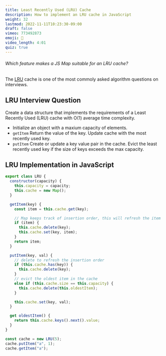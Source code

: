```yaml
---
title: Least Recently Used (LRU) Cache
description: How to implement an LRU cache in JavaScript
weight: 32
lastmod: 2022-11-11T10:23:30-09:00
draft: false
vimeo: 773492873
emoji: 🧺
video_length: 4:01
quiz: true
---
```


<quiz-modal options="faster lookup:easier to delete keys:use any key type:ordered keys" answer="ordered keys" prize="9">
  <h6>Which feature makes a JS Map suitable for an LRU cache?</h6>
</quiz-modal>

The [LRU](https://en.wikipedia.org/wiki/Cache_replacement_policies#LRU) cache is one of the most commoly asked algorithm questions on interviews.

## LRU Interview Question

Create a data structure that implements the requirements of a Least Recently Used (LRU) cache with O(1) average time complexity.

- Initialize an object with a maxium capacity of elements.
- `getItem` Return the value of the key. Update cache with the most recently used key.
- `putItem` Create or update a key value pair in the cache. Evict the least recently used key if the size of keys exceeds the max capacity.

## LRU Implementation in JavaScript

```js
export class LRU {
  constructor(capacity) {
    this.capacity = capacity;
    this.cache = new Map();
  }

  getItem(key) {
    const item = this.cache.get(key);

    // Map keeps track of insertion order, this will refresh the item
    if (item) {
      this.cache.delete(key);
      this.cache.set(key, item);
    }
    return item;
  }

  putItem(key, val) {
    // delete to refresh the insertion order
    if (this.cache.has(key)) {
      this.cache.delete(key);
    }
    // evict the oldest item in the cache
    else if (this.cache.size == this.capacity) {
      this.cache.delete(this.oldestItem);
    }

    this.cache.set(key, val);
  }

  get oldestItem() {
    return this.cache.keys().next().value;
  }
}

const cache = new LRU(5);
cache.putItem("a", 1);
cache.getItem("a");
```
